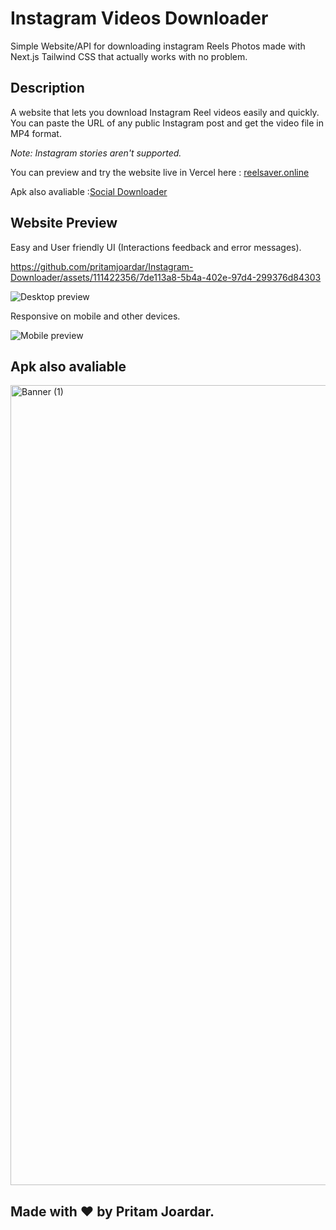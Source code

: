 # Instagram Videos Downloader

Simple Website/API for downloading instagram Reels Photos made with Next.js Tailwind CSS that actually works with no problem.

## Description

A website that lets you download Instagram Reel videos easily and quickly. You can paste the URL of any public Instagram post and get the video file in MP4 format.

_Note: Instagram stories aren't supported._

You can preview and try the website live in Vercel here : [reelsaver.online](https://reelsaver.online/)

Apk also avaliable :[Social Downloader](https://github.com/pritamjoardar/Social-Downloader)

## Website Preview

Easy and User friendly UI (Interactions feedback and error messages).


https://github.com/pritamjoardar/Instagram-Downloader/assets/111422356/7de113a8-5b4a-402e-97d4-299376d84303


![Desktop preview](https://github.com/pritamjoardar/Instagram-Downloader/blob/main/instadownloader.gif?raw=true)

Responsive on mobile and other devices.

![Mobile preview](https://github.com/pritamjoardar/Instagram-Downloader/blob/main/instaprephone.gif?raw=true)

## Apk also avaliable

<img width="1280" alt="Banner (1)" src="https://github.com/pritamjoardar/Instagram-Downloader/assets/111422356/610b4229-8493-4c76-a48c-a06f5f1049b8">

## Made with ❤️ by Pritam Joardar.

